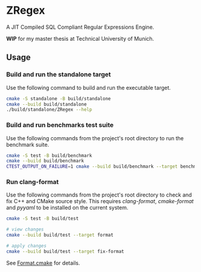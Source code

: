 # ZRegex

A JIT Compiled SQL Compliant Regular Expressions Engine.

**WIP** for my master thesis at Technical University of Munich.

## Usage

### Build and run the standalone target

Use the following command to build and run the executable target.

```bash
cmake -S standalone -B build/standalone
cmake --build build/standalone
./build/standalone/ZRegex --help
```

### Build and run benchmarks test suite

Use the following commands from the project's root directory to run the benchmark suite.

```bash
cmake -S test -B build/benchmark
cmake --build build/benchmark
CTEST_OUTPUT_ON_FAILURE=1 cmake --build build/benchmark --target benchmark
```

### Run clang-format

Use the following commands from the project's root directory to check and fix C++ and CMake source style.
This requires _clang-format_, _cmake-format_ and _pyyaml_ to be installed on the current system.

```bash
cmake -S test -B build/test

# view changes
cmake --build build/test --target format

# apply changes
cmake --build build/test --target fix-format
```

See [Format.cmake](https://github.com/TheLartians/Format.cmake) for details.